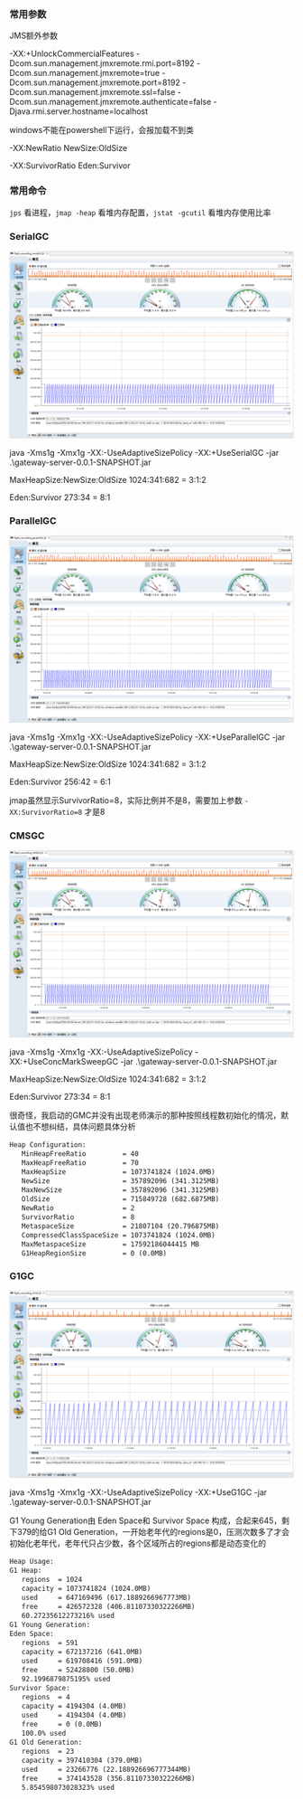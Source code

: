 ### 常用参数

JMS额外参数

-XX:+UnlockCommercialFeatures -Dcom.sun.management.jmxremote.rmi.port=8192 -Dcom.sun.management.jmxremote=true -Dcom.sun.management.jmxremote.port=8192 -Dcom.sun.management.jmxremote.ssl=false -Dcom.sun.management.jmxremote.authenticate=false -Djava.rmi.server.hostname=localhost

windows不能在powershell下运行，会报加载不到类

-XX:NewRatio NewSize:OldSize

-XX:SurvivorRatio Eden:Survivor

### 常用命令

`jps` 看进程，`jmap -heap` 看堆内存配置，`jstat -gcutil` 看堆内存使用比率

### SerialGC

![JMC_SerialGC](JMC_SerialGC.png)

java -Xms1g -Xmx1g -XX:-UseAdaptiveSizePolicy -XX:+UseSerialGC -jar .\gateway-server-0.0.1-SNAPSHOT.jar

MaxHeapSize:NewSize:OldSize 1024:341:682 = 3:1:2

Eden:Survivor 273:34 = 8:1

### ParallelGC

![JMC_ParallelGC](JMC_ParallelGC.png)

java -Xms1g -Xmx1g -XX:-UseAdaptiveSizePolicy -XX:+UseParallelGC -jar .\gateway-server-0.0.1-SNAPSHOT.jar

MaxHeapSize:NewSize:OldSize 1024:341:682 = 3:1:2

Eden:Survivor 256:42 = 6:1

jmap虽然显示SurvivorRatio=8，实际比例并不是8，需要加上参数 `-XX:SurvivorRatio=8` 才是8

### CMSGC

![JMC_CMSGC](JMC_CMSGC.png)

java -Xms1g -Xmx1g -XX:-UseAdaptiveSizePolicy -XX:+UseConcMarkSweepGC -jar .\gateway-server-0.0.1-SNAPSHOT.jar

MaxHeapSize:NewSize:OldSize 1024:341:682 = 3:1:2

Eden:Survivor 273:34 = 8:1

很奇怪，我启动的GMC并没有出现老师演示的那种按照线程数初始化的情况，默认值也不想纠结，具体问题具体分析

```
Heap Configuration:
   MinHeapFreeRatio         = 40
   MaxHeapFreeRatio         = 70
   MaxHeapSize              = 1073741824 (1024.0MB)
   NewSize                  = 357892096 (341.3125MB)
   MaxNewSize               = 357892096 (341.3125MB)
   OldSize                  = 715849728 (682.6875MB)
   NewRatio                 = 2
   SurvivorRatio            = 8
   MetaspaceSize            = 21807104 (20.796875MB)
   CompressedClassSpaceSize = 1073741824 (1024.0MB)
   MaxMetaspaceSize         = 17592186044415 MB
   G1HeapRegionSize         = 0 (0.0MB)
```

### G1GC

![JMC_G1GC](JMC_G1GC.png)

java -Xms1g -Xmx1g -XX:-UseAdaptiveSizePolicy -XX:+UseG1GC -jar .\gateway-server-0.0.1-SNAPSHOT.jar

G1 Young Generation由 Eden Space和 Survivor Space 构成，合起来645，剩下379的给G1 Old Generation，一开始老年代的regions是0，压测次数多了才会初始化老年代，老年代只占少数，各个区域所占的regions都是动态变化的

```
Heap Usage:
G1 Heap:
   regions  = 1024
   capacity = 1073741824 (1024.0MB)
   used     = 647169496 (617.1889266967773MB)
   free     = 426572328 (406.81107330322266MB)
   60.27235612273216% used
G1 Young Generation:
Eden Space:
   regions  = 591
   capacity = 672137216 (641.0MB)
   used     = 619708416 (591.0MB)
   free     = 52428800 (50.0MB)
   92.1996879875195% used
Survivor Space:
   regions  = 4
   capacity = 4194304 (4.0MB)
   used     = 4194304 (4.0MB)
   free     = 0 (0.0MB)
   100.0% used
G1 Old Generation:
   regions  = 23
   capacity = 397410304 (379.0MB)
   used     = 23266776 (22.188926696777344MB)
   free     = 374143528 (356.81107330322266MB)
   5.854598073028323% used
```